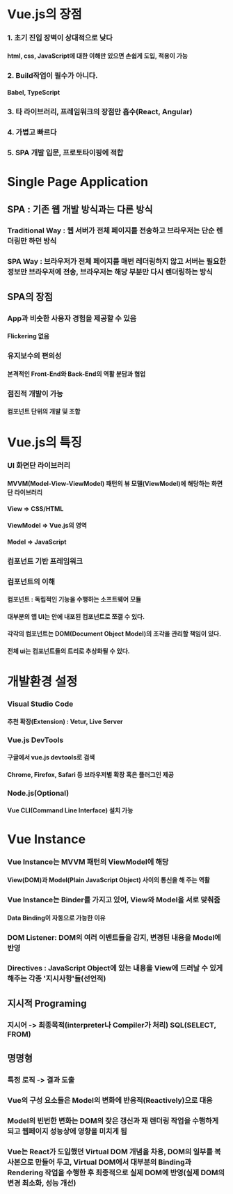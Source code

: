 # Vue.js의 장점
### 1. 초기 진입 장벽이 상대적으로 낮다
#### html, css, JavaScript에 대한 이해만 있으면 손쉽게 도입, 적용이 가능
### 2. Build작업이 필수가 아니다.
#### Babel, TypeScript
### 3. 타 라이브러리, 프레임워크의 장점만 흡수(React, Angular)
### 4. 가볍고 빠르다
### 5. SPA 개발 입문, 프로토타이핑에 적합

# Single Page Application
## SPA : 기존 웹 개발 방식과는 다른 방식
### Traditional Way : 웹 서버가 전체 페이지를 전송하고 브라우저는 단순 렌더링만 하던 방식
### SPA Way : 브라우저가 전체 페이지를 매번 레더링하지 않고 서버는 필요한 정보만 브라우저에 전송, 브라우저는 해당 부분만 다시 렌더링하는 방식

## SPA의 장점
### App과 비슷한 사용자 경험을 제공할 수 있음
#### Flickering 없음
### 유지보수의 편의성
#### 본격적인 Front-End와 Back-End의 역활 분담과 협업
### 점진적 개발이 가능
#### 컴포넌트 단위의 개발 및 조합

# Vue.js의 특징
### UI 화면단 라이브러리
#### MVVM(Model-View-ViewModel) 패턴의 뷰 모델(ViewModel)에 해당하는 화면단 라이브러리
#### View => CSS/HTML
#### ViewModel => Vue.js의 영역
#### Model => JavaScript

### 컴포넌트 기반 프레임워크
### 컴포넌트의 이해
#### 컴포넌트 : 독립적인 기능을 수행하는 소프트웨어 모듈
#### 대부분의 앱 UI는 안에 내포된 컴포넌트로 쪼갤 수 있다.
#### 각각의 컴포넌트는 DOM(Document Object Model)의 조각을 관리할 책임이 있다.
#### 전체 ui는 컴포넌트들의 트리로 추상화될 수 있다.

# 개발환경 설정
### Visual Studio Code
#### 추천 확장(Extension) : Vetur, Live Server

### Vue.js DevTools
#### 구글에서 vue.js devtools로 검색
#### Chrome, Firefox, Safari 등 브라우저별 확장 혹은 플러그인 제공

### Node.js(Optional)
#### Vue CLI(Command Line Interface) 설치 가능

# Vue Instance
### Vue Instance는 MVVM 패턴의 ViewModel에 해당
#### View(DOM)과 Model(Plain JavaScript Object) 사이의 통신을 해 주는 역활

### Vue Instance는 Binder를 가지고 있어, View와 Model을 서로 맞춰줌
#### Data Binding이 자동으로 가능한 이유

### DOM Listener: DOM의 여러 이벤트들을 감지, 변경된 내용을 Model에 반영
### Directives : JavaScript Object에 있는 내용을 View에 드러날 수 있게 해주는 각종 '지시사항'들(선언적)



## 지시적 Programing
### 지시어 -> 최종목적(interpreter나 Compiler가 처리) SQL(SELECT, FROM)

## 명명형 
### 특정 로직 -> 결과 도출

### Vue의 구성 요소들은 Model의 변화에 반응적(Reactively)으로 대응
### Model의 빈번한 변화는 DOM의 잦은 갱신과 재 렌더링 작업을 수행하게 되고 웹페이지 성능상에 영향을 미치게 됨

### Vue는 React가 도입했던 Virtual DOM 개념을 차용, DOM의 일부를 복사본으로 만들어 두고, Virtual DOM에서 대부분의 Binding과 Rendering 작업을 수행한 후 최종적으로 실제 DOM에 반영(실제 DOM의 변경 최소화, 성능 개선)


